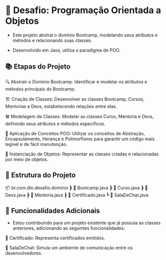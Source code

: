 # 🚀 Desafio: Programação Orientada a Objetos

* Este projeto abstrai o domínio Bootcamp, modelando seus atributos e métodos e relacionando suas classes.  
  
* Desenvolvido em Java, utiliza o paradigma de POO.

## 📚 Etapas do Projeto

🔍 Abstrair o Domínio Bootcamp: Identificar e modelar os atributos e métodos principais do Bootcamp.

🏗️ Criação de Classes: Desenvolver as classes Bootcamp, Cursos, Mentorias e Devs, estabelecendo relações entre elas.

🛠️ Modelagem de Classes: Modelar as classes Curso, Mentoria e Devs, definindo seus atributos e métodos específicos.

🔧 Aplicação de Conceitos POO: Utilizar os conceitos de Abstração, Encapsulamento, Herança e Polimorfismo para garantir um código mais legível e de fácil manutenção.

🎯 Instanciação de Objetos: Representar as classes criadas e relacionadas por meio de objetos.

## 📂 Estrutura do Projeto

📦 br.com.dio.desafio.dominio
 ┣ 📜 Bootcamp.java
 ┣ 📜 Curso.java
 ┣ 📜 Devs.java
 ┣ 📜 Mentoria.java
 ┣ 📜 Certificado.java
 ┗ 📜 SalaDeChat.java


## 🌟 Funcionalidades Adicionais

* Estou contribuindo para um projeto existente que já possuía as classes anteriores, adicionando as seguintes funcionalidades:

🏅 Certificado: Representa certificados emitidos.

💬 SalaDeChat: Simula um ambiente de comunicação entre os desenvolvedores.
